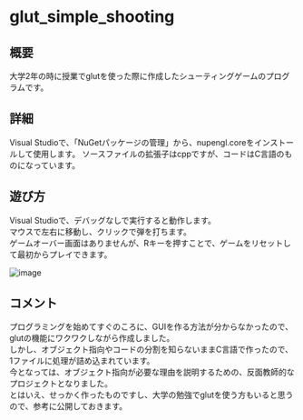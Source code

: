 # glut_simple_shooting
## 概要
大学2年の時に授業でglutを使った際に作成したシューティングゲームのプログラムです。

## 詳細
Visual Studioで、「NuGetパッケージの管理」から、nupengl.coreをインストールして使用します。
ソースファイルの拡張子はcppですが、コードはC言語のものになっています。

## 遊び方
Visual Studioで、デバッグなしで実行すると動作します。  
マウスで左右に移動し、クリックで弾を打ちます。  
ゲームオーバー画面はありませんが、Rキーを押すことで、ゲームをリセットして最初からプレイできます。  

![image](https://github.com/hotaru-conny/glut_simple_shooting/assets/63710354/a205affb-526c-493e-b24a-2f0ce0e1d0b0)

## コメント
プログラミングを始めてすぐのころに、GUIを作る方法が分からなかったので、glutの機能にワクワクしながら作成しました。  
しかし、オブジェクト指向やコードの分割を知らないままC言語で作ったので、1ファイルに処理が詰め込まれています。  
今となっては、オブジェクト指向が必要な理由を説明するための、反面教師的なプロジェクトとなりました。  
とはいえ、せっかく作ったものですし、大学の勉強でglutを使う方もいると思うので、参考に公開しておきます。  
